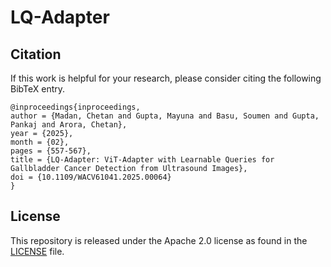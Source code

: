 # LQ-Adapter


## Citation

If this work is helpful for your research, please consider citing the following BibTeX entry.

```
@inproceedings{inproceedings,
author = {Madan, Chetan and Gupta, Mayuna and Basu, Soumen and Gupta, Pankaj and Arora, Chetan},
year = {2025},
month = {02},
pages = {557-567},
title = {LQ-Adapter: ViT-Adapter with Learnable Queries for Gallbladder Cancer Detection from Ultrasound Images},
doi = {10.1109/WACV61041.2025.00064}
}
```

## License

This repository is released under the Apache 2.0 license as found in the [LICENSE](LICENSE.md) file.

